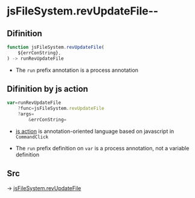 # jsFileSystem.revUpdateFile--

## Difinition

```js.js
function jsFileSystem.revUpdateFile(
	${errConString},
) -> runRevUpdateFile
```

- The `run` prefix annotation is a process annotation


## Difinition by js action

```js.js
var=runRevUpdateFile
	?func=jsFileSystem.revUpdateFile
	?args=
		&errConString=
```

- [js action](#) is annotation-oriented language based on javascript in `CommandClick`

- The `run` prefix definition on `var` is a process annotation, not a variable definition

## Src

-> [jsFileSystem.revUpdateFile](https://github.com/puutaro/CommandClick/blob/master/app/src/main/java/com/puutaro/commandclick/fragment_lib/terminal_fragment/js_interface/file/JsFileSystem.kt#L219)


